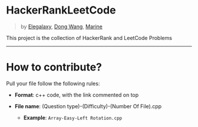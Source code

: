 # HackerRankLeetCode

> by [Elegalaxy](https://github.com/Elegalaxy), [Dong Wang](https://github.com/a1779748), [Marine](https://github.com/Marine666)

This project is the collection of HackerRank and LeetCode Problems

----

# How to contribute?

Pull your file follow the following rules:
* **Format**: c++ code, with the link commented on top

* **File name**: (Question type)-(Difficulty)-(Number Of File).cpp

  * **Example**: `Array-Easy-Left Rotation.cpp`
